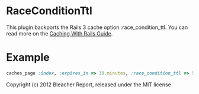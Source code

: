 RaceConditionTtl
================

This plugin backports the Rails 3 cache option :race_condition_ttl. You can read more on the [Caching With Rails Guide](http://guides.rubyonrails.org/caching_with_rails.html#activesupport-cache-store).

Example
=======

```ruby
caches_page :index, :expires_in => 30.minutes, :race_condition_ttl => 5.seconds
```

Copyright (c) 2012 Bleacher Report, released under the MIT license
